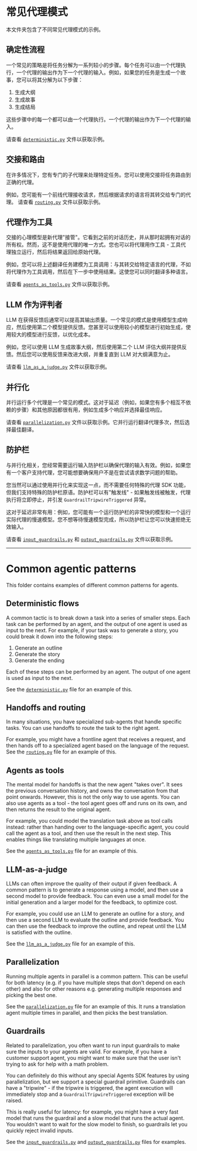 # 常见代理模式

本文件夹包含了不同常见代理模式的示例。

## 确定性流程

一个常见的策略是将任务分解为一系列较小的步骤。每个任务可以由一个代理执行，一个代理的输出作为下一个代理的输入。例如，如果您的任务是生成一个故事，您可以将其分解为以下步骤：

1. 生成大纲
2. 生成故事
3. 生成结局

这些步骤中的每一个都可以由一个代理执行。一个代理的输出作为下一个代理的输入。

请查看 [`deterministic.py`](./deterministic.py) 文件以获取示例。

## 交接和路由

在许多情况下，您有专门的子代理来处理特定任务。您可以使用交接将任务路由到正确的代理。

例如，您可能有一个前线代理接收请求，然后根据请求的语言将其转交给专门的代理。
请查看 [`routing.py`](./routing.py) 文件以获取示例。

## 代理作为工具

交接的心理模型是新代理"接管"。它看到之前的对话历史，并从那时起拥有对话的所有权。然而，这不是使用代理的唯一方式。您也可以将代理用作工具 - 工具代理独立运行，然后将结果返回给原始代理。

例如，您可以将上述翻译任务建模为工具调用：与其转交给特定语言的代理，不如将代理作为工具调用，然后在下一步中使用结果。这使您可以同时翻译多种语言。

请查看 [`agents_as_tools.py`](./agents_as_tools.py) 文件以获取示例。

## LLM 作为评判者

LLM 在获得反馈后通常可以提高其输出质量。一个常见的模式是使用模型生成响应，然后使用第二个模型提供反馈。您甚至可以使用较小的模型进行初始生成，使用较大的模型进行反馈，以优化成本。

例如，您可以使用 LLM 生成故事大纲，然后使用第二个 LLM 评估大纲并提供反馈。然后您可以使用反馈来改进大纲，并重复直到 LLM 对大纲满意为止。

请查看 [`llm_as_a_judge.py`](./llm_as_a_judge.py) 文件以获取示例。

## 并行化

并行运行多个代理是一个常见的模式。这对于延迟（例如，如果您有多个相互不依赖的步骤）和其他原因都很有用，例如生成多个响应并选择最佳响应。

请查看 [`parallelization.py`](./parallelization.py) 文件以获取示例。它并行运行翻译代理多次，然后选择最佳翻译。

## 防护栏

与并行化相关，您经常需要运行输入防护栏以确保代理的输入有效。例如，如果您有一个客户支持代理，您可能想要确保用户不是在尝试请求数学问题的帮助。

您当然可以通过使用并行化来实现这一点，而不需要任何特殊的代理 SDK 功能，但我们支持特殊的防护栏原语。防护栏可以有"触发线" - 如果触发线被触发，代理执行将立即停止，并引发 `GuardrailTripwireTriggered` 异常。

这对于延迟非常有用：例如，您可能有一个运行防护栏的非常快的模型和一个运行实际代理的慢速模型。您不想等待慢速模型完成，所以防护栏让您可以快速拒绝无效输入。

请查看 [`input_guardrails.py`](./input_guardrails.py) 和 [`output_guardrails.py`](./output_guardrails.py) 文件以获取示例。

---

# Common agentic patterns

This folder contains examples of different common patterns for agents.

## Deterministic flows

A common tactic is to break down a task into a series of smaller steps. Each task can be performed by an agent, and the output of one agent is used as input to the next. For example, if your task was to generate a story, you could break it down into the following steps:

1. Generate an outline
2. Generate the story
3. Generate the ending

Each of these steps can be performed by an agent. The output of one agent is used as input to the next.

See the [`deterministic.py`](./deterministic.py) file for an example of this.

## Handoffs and routing

In many situations, you have specialized sub-agents that handle specific tasks. You can use handoffs to route the task to the right agent.

For example, you might have a frontline agent that receives a request, and then hands off to a specialized agent based on the language of the request.
See the [`routing.py`](./routing.py) file for an example of this.

## Agents as tools

The mental model for handoffs is that the new agent "takes over". It sees the previous conversation history, and owns the conversation from that point onwards. However, this is not the only way to use agents. You can also use agents as a tool - the tool agent goes off and runs on its own, and then returns the result to the original agent.

For example, you could model the translation task above as tool calls instead: rather than handing over to the language-specific agent, you could call the agent as a tool, and then use the result in the next step. This enables things like translating multiple languages at once.

See the [`agents_as_tools.py`](./agents_as_tools.py) file for an example of this.

## LLM-as-a-judge

LLMs can often improve the quality of their output if given feedback. A common pattern is to generate a response using a model, and then use a second model to provide feedback. You can even use a small model for the initial generation and a larger model for the feedback, to optimize cost.

For example, you could use an LLM to generate an outline for a story, and then use a second LLM to evaluate the outline and provide feedback. You can then use the feedback to improve the outline, and repeat until the LLM is satisfied with the outline.

See the [`llm_as_a_judge.py`](./llm_as_a_judge.py) file for an example of this.

## Parallelization

Running multiple agents in parallel is a common pattern. This can be useful for both latency (e.g. if you have multiple steps that don't depend on each other) and also for other reasons e.g. generating multiple responses and picking the best one.

See the [`parallelization.py`](./parallelization.py) file for an example of this. It runs a translation agent multiple times in parallel, and then picks the best translation.

## Guardrails

Related to parallelization, you often want to run input guardrails to make sure the inputs to your agents are valid. For example, if you have a customer support agent, you might want to make sure that the user isn't trying to ask for help with a math problem.

You can definitely do this without any special Agents SDK features by using parallelization, but we support a special guardrail primitive. Guardrails can have a "tripwire" - if the tripwire is triggered, the agent execution will immediately stop and a `GuardrailTripwireTriggered` exception will be raised.

This is really useful for latency: for example, you might have a very fast model that runs the guardrail and a slow model that runs the actual agent. You wouldn't want to wait for the slow model to finish, so guardrails let you quickly reject invalid inputs.

See the [`input_guardrails.py`](./input_guardrails.py) and [`output_guardrails.py`](./output_guardrails.py) files for examples.
